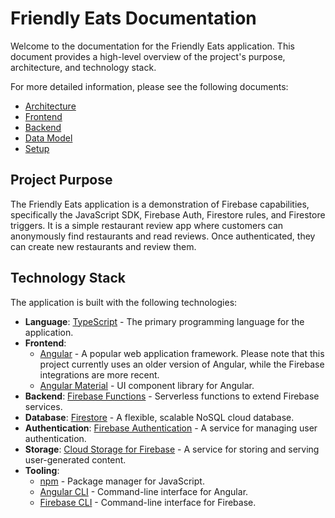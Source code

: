 # Friendly Eats Documentation

Welcome to the documentation for the Friendly Eats application. This document provides a high-level overview of the project's purpose, architecture, and technology stack.

For more detailed information, please see the following documents:

*   [Architecture](./architecture.md)
*   [Frontend](./frontend.md)
*   [Backend](./backend.md)
*   [Data Model](./data-model.md)
*   [Setup](./setup.md)

## Project Purpose

The Friendly Eats application is a demonstration of Firebase capabilities, specifically the JavaScript SDK, Firebase Auth, Firestore rules, and Firestore triggers. It is a simple restaurant review app where customers can anonymously find restaurants and read reviews. Once authenticated, they can create new restaurants and review them.

## Technology Stack

The application is built with the following technologies:

*   **Language**: [TypeScript](https://www.typescriptlang.org/) - The primary programming language for the application.
*   **Frontend**:
    *   [Angular](https://angular.io/) - A popular web application framework. Please note that this project currently uses an older version of Angular, while the Firebase integrations are more recent.
    *   [Angular Material](https://material.angular.io/) - UI component library for Angular.
*   **Backend**: [Firebase Functions](https://firebase.google.com/docs/functions) - Serverless functions to extend Firebase services.
*   **Database**: [Firestore](https://firebase.google.com/docs/firestore) - A flexible, scalable NoSQL cloud database.
*   **Authentication**: [Firebase Authentication](https://firebase.google.com/docs/auth) - A service for managing user authentication.
*   **Storage**: [Cloud Storage for Firebase](https://firebase.google.com/docs/storage) - A service for storing and serving user-generated content.
*   **Tooling**:
    *   [npm](https://www.npmjs.com/) - Package manager for JavaScript.
    *   [Angular CLI](https://angular.dev/cli) - Command-line interface for Angular.
    *   [Firebase CLI](https://firebase.google.com/docs/cli) - Command-line interface for Firebase.